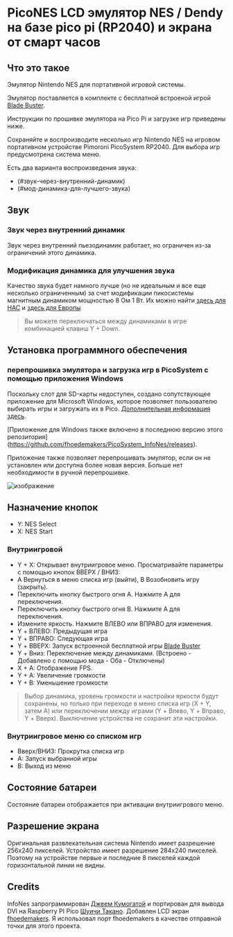 # PicoNES LCD эмулятор NES / Dendy на базе pico pi (RP2040) и экрана от смарт часов

## Что это такое

Эмулятор Nintendo NES для портативной игровой системы.

Эмулятор поставляется в комплекте с бесплатной встроеной игрой [Blade Buster](https://www.rgcd.co.uk/2011/05/blade-buster-nes.html).

Инструкции по прошивке эмулятора на Pico Pi и загрузке игр приведены ниже.

Сохраняйте и воспроизводите несколько игр Nintendo NES на игровом портативном устройстве Pimoroni PicoSystem RP2040. Для выбора игр предусмотрена система меню.

Есть два варианта воспроизведения звука:

- (#звук-через-внутренний-динамик)
- (#мод-динамика-для-лучшего-звука)


## Звук
### Звук через внутренний динамик
Звук через внутренний пьезодинамик работает, но ограничен из-за ограничений этого динамика.

### Модификация динамика для улучшения звука
Качество звука будет намного лучше (но не идеальным и все еще несколько ограниченным) за счет модификации пикосистемы магнитным динамиком мощностью 8 Ом 1 Вт.
Их можно найти [здесь для НАС](https://www.amazon.com/gp/product/B082658QXL/ref=ppx_yo_dt_b_search_asin_title?ie=UTF8&psc=1) и [здесь для Европы](https://www.amazon.nl/gp/product/B0BTYDS6FY/ref=ppx_od_dt_b_asin_title_s00?ie=UTF8&psc=1)


> Вы можете переключаться между динамиками в игре комбинацией клавиш Y + Down.


## Установка программного обеспечения

### перепрошивка эмулятора и загрузка игр в PicoSystem с помощью приложения Windows
Поскольку слот для SD-карты недоступен, создано сопутствующее приложение для Microsoft Windows, которое позволяет пользователю выбирать игры и загружать их в Pico.
[Дополнительная информация здесь](https://github.com/fhoedemakers/PicoSystemInfoNesLoader).

[Приложение для Windows также включено в последнюю версию этого репозитория] (https://github.com/fhoedemakers/PicoSystem_InfoNes/releases).

Приложение также позволяет перепрошивать эмулятор, если он не установлен или доступна более новая версия. Больше нет необходимости в ручной перепрошивке.

![изображение](assets/Screen.png)

## Назначение кнопок

- Y: NES Select
- X: NES Start

### Внутриигровой
- Y + X: Открывает внутриигровое меню. Просматривайте параметры с помощью кнопок ВВЕРХ / ВНИЗ:
- A Вернуться в меню списка игр (выйти), B Возобновить игру (закрыть).
- Переключить кнопку быстрого огня A. Нажмите A для переключения.
- Переключить кнопку быстрого огня B. Нажмите A для переключения.
- Измените яркость. Нажмите ВЛЕВО или ВПРАВО для изменения.
- Y + ВЛЕВО: Предыдущая игра
- Y + ВПРАВО: Следующая игра
- Y + ВВЕРХ: Запуск встроенной бесплатной игры [Blade Buster](https://www.rgcd.co.uk/2011/05/blade-buster-nes.html)
- Y + Вниз: Переключение между динамиками. (Встроено - Добавлено с помощью мода - Оба - Отключены)
- X + A: Отображение FPS.
- Y + A: Увеличение громкости
- Y + B: Уменьшение громкости

> Выбор динамика, уровень громкости и настройки яркости будут сохранены, но только при переходе в меню списка игр (X + Y, затем A) или переключении между играми (Y + Влево, Y + Вправо, Y + Вверх). Выключение устройства не сохранит эти настройки.

### Внутриигровое меню со списком игр
- Вверх/ВНИЗ: Прокрутка списка игр
- A: Запуск выбранной игры
- B: Выход из меню

## Состояние батареи
Состояние батареи отображается при активации внутриигрового меню.

## Разрешение экрана
Оригинальная развлекательная система Nintendo имеет разрешение 256x240 пикселей. Устройство имеет разрешение 284x240 пикселей. Поэтому на устройстве первые и последние 8 пикселей каждой горизонтальной линии не видны.

## Credits
InfoNes запрограммирован [Джеем Кумогатой](https://github.com/jay-kumogata/InfoNES) и портирован для вывода DVI на Raspberry PI Pico [Шуичи Такано](https://github.com/shuichitakano/pico-infones). Добавлен LCD экран [fhoedemakers](https://github.com/fhoedemakers/PicoSystem_InfoNes). Я использовал порт fhoedemakers в качестве отправной точки для этого проекта.
